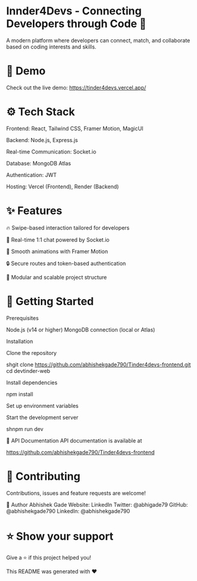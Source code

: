 # Innder4Devs - Connecting Developers through Code 👋

A modern platform where developers can connect, match, and collaborate based on coding interests and skills.

# 🌟 Demo

Check out the live demo: https://tinder4devs.vercel.app/

# ⚙️ Tech Stack

Frontend: React, Tailwind CSS, Framer Motion, MagicUI

Backend: Node.js, Express.js

Real-time Communication: Socket.io

Database: MongoDB Atlas

Authentication: JWT

Hosting: Vercel (Frontend), Render (Backend)

# ✨ Features

🔥 Swipe-based interaction tailored for developers

💬 Real-time 1:1 chat powered by Socket.io

🎨 Smooth animations with Framer Motion

🔒 Secure routes and token-based authentication

📁 Modular and scalable project structure

# 🚀 Getting Started

Prerequisites

Node.js (v14 or higher)
MongoDB connection (local or Atlas)

Installation

Clone the repository

shgit clone https://github.com/abhishekgade790/Tinder4devs-frontend.git
cd devtinder-web

Install dependencies

npm install

Set up environment variables

Start the development server

shnpm run dev

📄 API Documentation
API documentation is available at

https://github.com/abhishekgade790/Tinder4devs-frontend
# 🤝 Contributing

Contributions, issues and feature requests are welcome!

👤 Author
Abhishek Gade
Website: LinkedIn
Twitter: @abhigade79
GitHub: @abhishekgade790
LinkedIn: @abhishekgade790

# ⭐ Show your support

Give a ⭐️ if this project helped you!

This README was generated with ❤️
